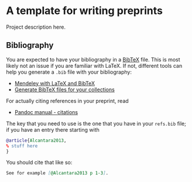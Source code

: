 # A template for writing preprints

Project description here.

## Bibliography

You are expected to have your bibliography in a [BibTeX](http://www.andy-roberts.net/writing/latex/bibliographies) file. This is most likely not an issue if you are familiar with LaTeX. If not, different tools can help you generate a `.bib` file with your bibliography:

- [Mendeley with LaTeX and BibTeX](http://libguides.mit.edu/c.php?g=176186&p=1159535)
- [Generate BibTeX files for your collections](http://blog.mendeley.com/tipstricks/how-to-series-generate-bibtex-files-for-your-collections-for-use-in-latex-part-3-of-12/)

For actually citing references in your preprint, read

- [Pandoc manual - citations](http://pandoc.org/demo/example19/Extension-citations.html)

The key that you need to use is the one that you have in your `refs.bib` file; if you have an entry there starting with

``` bibtex
@article{Alcantara2013,
% stuff here
}
```

You should cite that like so:

``` markdown
See for example [@Alcantara2013 p 1-3].
```
